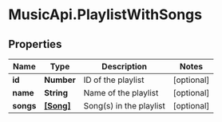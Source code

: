 # MusicApi.PlaylistWithSongs

## Properties
Name | Type | Description | Notes
------------ | ------------- | ------------- | -------------
**id** | **Number** | ID of the playlist | [optional] 
**name** | **String** | Name of the playlist | [optional] 
**songs** | [**[Song]**](Song.md) | Song(s) in the playlist | [optional] 


